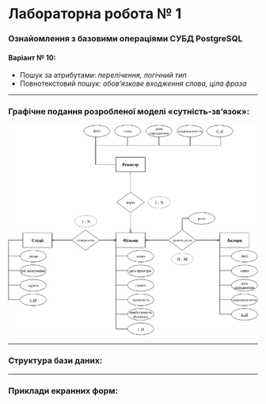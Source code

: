 # Лабораторна робота № 1

### Ознайомлення з базовими операціями СУБД PostgreSQL

#### Варіант № 10:
 - Пошук за атрибутами: *перелічення, логічний тип*
 - Повнотекстовий пошук: *обов’язкове входження слова, ціла фраза*

* * *

### Графічне подання розробленої моделі «сутність-зв’язок»:

![ER-model](https://github.com/Valzavator/RelationalDatabasesLabs/blob/master/lab1/images/er-model.png)

* * *

### Cтруктура бази даних:

* * *

### Приклади екранних форм:


